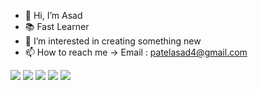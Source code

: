 - 👋 Hi, I’m Asad
- 📚 Fast Learner
- 👀 I’m interested in creating something new
- 📫 How to reach me -> Email : patelasad4@gmail.com

<!--- ![ToyZ's GitHub stats](https://github-readme-stats.vercel.app/api?username=ToyZ-95&count_private=true&show_icons=true&theme=gotham) --->


![](http://github-profile-summary-cards.vercel.app/api/cards/profile-details?username=ToyZ-95&theme=calm)
![](http://github-profile-summary-cards.vercel.app/api/cards/repos-per-language?username=ToyZ-95&theme=calm)
![](http://github-profile-summary-cards.vercel.app/api/cards/most-commit-language?username=ToyZ-95&theme=calm)
![](http://github-profile-summary-cards.vercel.app/api/cards/stats?username=ToyZ-95&theme=calm)
![](http://github-profile-summary-cards.vercel.app/api/cards/productive-time?username=ToyZ-95&theme=calm&utcOffset=8)



<!---
ToyZ-95/ToyZ-95 is a ✨ special ✨ repository because its `README.md` (this file) appears on your GitHub profile.
You can click the Preview link to take a look at your changes.
--->

